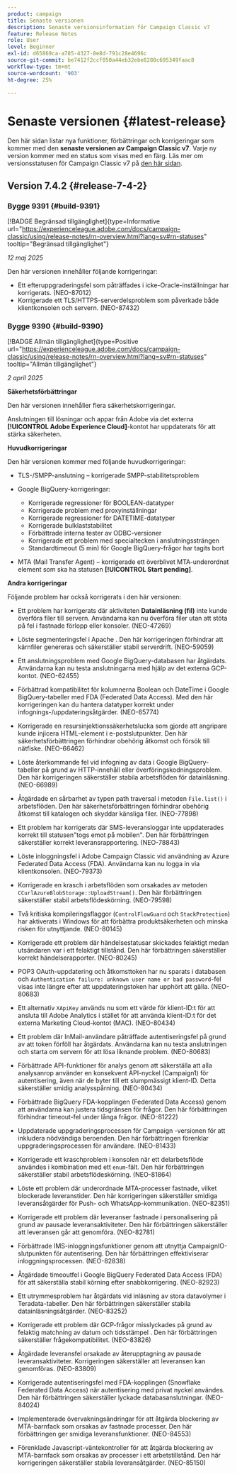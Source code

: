 ```yaml
---
product: campaign
title: Senaste versionen
description: Senaste versionsinformation för Campaign Classic v7
feature: Release Notes
role: User
level: Beginner
exl-id: d65869ca-a785-4327-8e8d-791c28e4696c
source-git-commit: be7412f2ccf050a44eb32ebe8280c695349faac8
workflow-type: tm+mt
source-wordcount: '903'
ht-degree: 25%

---
```


# Senaste versionen {#latest-release}

Den här sidan listar nya funktioner, förbättringar och korrigeringar som kommer med den **senaste versionen av Campaign Classic v7**. Varje ny version kommer med en status som visas med en färg. Läs mer om versionsstatusen för Campaign Classic v7 på [den här sidan](rn-overview.md).

## Version 7.4.2  {#release-7-4-2}

### Bygge 9391 {#build-9391}

[!BADGE Begränsad tillgänglighet]{type=Informative url="https://experienceleague.adobe.com/docs/campaign-classic/using/release-notes/rn-overview.html?lang=sv#rn-statuses" tooltip="Begränsad tillgänglighet"}

_12 maj 2025_

Den här versionen innehåller följande korrigeringar:

* Ett efteruppgraderingsfel som påträffades i icke-Oracle-inställningar har korrigerats. (NEO-87012)
* Korrigerade ett TLS/HTTPS-serverdelsproblem som påverkade både klientkonsolen och servern. (NEO-87432)

### Bygge 9390 {#build-9390}

[!BADGE Allmän tillgänglighet]{type=Positive url="https://experienceleague.adobe.com/docs/campaign-classic/using/release-notes/rn-overview.html?lang=sv#rn-statuses" tooltip="Allmän tillgänglighet"}

_2 april 2025_

<!--
### Compatibility updates {#comp-7-4-2}

This release comes with the following compatibility updates:

* JQuery library update: fixes multiple UI issues (reports, web apps)
* PostgreSQL 15 and 16

-->

**Säkerhetsförbättringar**

Den här versionen innehåller flera säkerhetskorrigeringar.

Anslutningen till lösningar och appar från Adobe via det externa **[!UICONTROL Adobe Experience Cloud]**-kontot har uppdaterats för att stärka säkerheten.

**Huvudkorrigeringar**

Den här versionen kommer med följande huvudkorrigeringar:

* TLS-/SMPP-anslutning – korrigerade SMPP-stabilitetsproblem

* Google BigQuery-korrigeringar:

   * Korrigerade regressioner för BOOLEAN-datatyper
   * Korrigerade problem med proxyinställningar
   * Korrigerade regressioner för DATETIME-datatyper
   * Korrigerade bulklaststabilitet
   * Förbättrade interna tester av ODBC-versioner
   * Korrigerade ett problem med specialtecken i anslutningssträngen
   * Standardtimeout (5 min) för Google BigQuery-frågor har tagits bort

* MTA (Mail Transfer Agent) – korrigerade ett överblivet MTA-underordnat element som ska ha statusen **[!UICONTROL Start pending]**.


**Andra korrigeringar**

Följande problem har också korrigerats i den här versionen:

* Ett problem har korrigerats där aktiviteten **Datainläsning (fil)** inte kunde överföra filer till servern<!--after an upgrade to version 8.3.8-->. Användarna kan nu överföra filer utan att stöta på fel i fastnade förlopp eller konsoler. (NEO-47269)

* Löste segmenteringsfel i Apache <!--following an upgrade to Adobe Campaign Classic 7.2.2 build 9349-->. Den här korrigeringen förhindrar att kärnfiler genereras och säkerställer stabil serverdrift. (NEO-59059)

* Ett anslutningsproblem med Google BigQuery-databasen <!--after upgrading to version 7.3.3 build 9359--> har åtgärdats. Användarna kan nu testa anslutningarna med hjälp av det externa GCP-kontot. (NEO-62455)

* Förbättrad kompatibilitet för kolumnerna Boolean och DateTime i Google BigQuery-tabeller med FDA (Federated Data Access). Med den här korrigeringen kan du hantera datatyper korrekt under infognings-/uppdateringsåtgärder. (NEO-65774)

* Korrigerade en resursinjektionssäkerhetslucka som gjorde att angripare kunde injicera HTML-element i e-postslutpunkter. Den här säkerhetsförbättringen förhindrar obehörig åtkomst och försök till nätfiske. (NEO-66462)

* Löste återkommande fel vid infogning av data i Google BigQuery-tabeller på grund av HTTP-innehåll eller överföringskodningsproblem. Den här korrigeringen säkerställer stabila arbetsflöden för datainläsning. (NEO-66989)

* Åtgärdade en sårbarhet av typen path traversal i metoden `File.list()` i arbetsflöden. Den här säkerhetsförbättringen förhindrar obehörig åtkomst till katalogen och skyddar känsliga filer. (NEO-77898)

* Ett problem har korrigerats där SMS-leveransloggar inte uppdaterades korrekt till statusen&quot;togs emot på mobilen&quot;. Den här förbättringen säkerställer korrekt leveransrapportering. (NEO-78843)

* Löste inloggningsfel i Adobe Campaign Classic vid användning av Azure Federated Data Access (FDA). Användarna kan nu logga in via klientkonsolen. (NEO-79373)

* Korrigerade en krasch i arbetsflöden som orsakades av metoden `CCurlAzureBlobStorage::UploadStream()`. Den här förbättringen säkerställer stabil arbetsflödeskörning. (NEO-79598)

* Två kritiska kompileringsflaggor (`ControlFlowGuard` och `StackProtection`) har aktiverats i Windows för att förbättra produktsäkerheten och minska risken för utnyttjande. (NEO-80145)

* Korrigerade ett problem där händelsestatusar skickades felaktigt medan utsändaren var i ett felaktigt tillstånd. Den här förbättringen säkerställer korrekt händelserapporter. (NEO-80245)

* POP3 OAuth-uppdatering och åtkomsttoken har nu sparats i databasen och `Authentication failure: unknown user name or bad password`-fel visas inte längre efter att uppdateringstoken har upphört att gälla. (NEO-80683)

* Ett alternativ `XApiKey` används nu som ett värde för klient-ID:t för att ansluta till Adobe Analytics i stället för att använda klient-ID:t för det externa Marketing Cloud-kontot (MAC). (NEO-80434)

* Ett problem där InMail-användare påträffade autentiseringsfel på grund av att token förföll har åtgärdats. Användarna kan nu testa anslutningen och starta om servern för att lösa liknande problem. (NEO-80683)

* Förbättrade API-funktioner för analys genom att säkerställa att alla analysanrop använder en konsekvent API-nyckel (Campaign1) för autentisering, även när de byter till ett slumpmässigt klient-ID. Detta säkerställer smidig analysspårning. (NEO-80434)

* Förbättrade BigQuery FDA-kopplingen (Federated Data Access) genom att användarna kan justera tidsgränsen för frågor. Den här förbättringen förhindrar timeout-fel under långa frågor. (NEO-81222)

* Uppdaterade uppgraderingsprocessen för Campaign <!--7.4.1-->-versionen för att inkludera nödvändiga beroenden. Den här förbättringen förenklar uppgraderingsprocessen för användare. (NEO-81433)

* Korrigerade ett kraschproblem i konsolen när ett delarbetsflöde användes i kombination med ett `enum`-fält. Den här förbättringen säkerställer stabil arbetsflödeskörning. (NEO-81864)

* Löste ett problem där underordnade MTA-processer fastnade, vilket blockerade leveranstider. Den här korrigeringen säkerställer smidiga leveransåtgärder för Push- och WhatsApp-kommunikation. (NEO-82351)

* Korrigerade ett problem där leveranser fastnade i personalisering på grund av pausade leveransaktiviteter. Den här förbättringen säkerställer att leveransen går att genomföra. (NEO-82781)

* Förbättrade IMS-inloggningsfunktioner genom att utnyttja CampaignIO-slutpunkten för autentisering. Den här förbättringen effektiviserar inloggningsprocessen. (NEO-82838)

* Åtgärdade timeoutfel i Google BigQuery Federated Data Access (FDA) för att säkerställa stabil körning efter snabbkorrigering. (NEO-82923)

* Ett utrymmesproblem har åtgärdats vid inläsning av stora datavolymer i Teradata-tabeller. Den här förbättringen säkerställer stabila datainläsningsåtgärder. (NEO-83252)

* Korrigerade ett problem där GCP-frågor misslyckades på grund av felaktig matchning av datum och tidsstämpel <!--after upgrading to version 9383-->. Den här förbättringen säkerställer frågekompatibilitet. (NEO-83826)

* Åtgärdade leveransfel orsakade av återupptagning av pausade leveransaktiviteter. Korrigeringen säkerställer att leveransen kan genomföras. (NEO-83809)

* Korrigerade autentiseringsfel med FDA-kopplingen (Snowflake Federated Data Access) när autentisering med privat nyckel användes. Den här förbättringen säkerställer lyckade databasanslutningar. (NEO-84024)

* Implementerade övervakningsändringar för att åtgärda blockering av MTA-barnfack som orsakas av fastnade processer. Den här förbättringen ger smidiga leveransfunktioner. (NEO-84553)

* Förenklade Javascript-väntekontroller för att åtgärda blockering av MTA-barnfack som orsakas av processer i ett arbetstillstånd. Den här korrigeringen säkerställer stabila leveransåtgärder. (NEO-85150)

